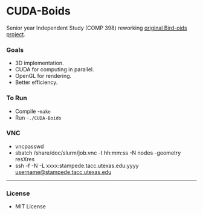 # CUDA-Boids

Senior year Independent Study (COMP 398) reworking [original Bird-oids project](https://github.com/chernandez7/Boids).


### Goals
 - 3D implementation.
 - CUDA for computing in parallel.
 - OpenGL for rendering.
 - Better efficiency.

### To Run
 - Compile
	-`make`
 - Run
	-`./CUDA-Boids`

### VNC
 - vncpasswd 
 - sbatch /share/doc/slurm/job.vnc -t hh:mm:ss -N nodes -geometry resXres
 - ssh -f -N -L xxxx:stampede.tacc.utexas.edu:yyyy username@stampede.tacc.utexas.edu

---
### License
 - MIT License
